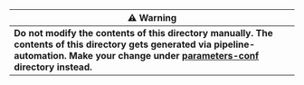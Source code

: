 | ⚠️ Warning                               | 
|------------------------------------------|
| **Do not modify the contents of this directory manually. The contents of this directory gets generated via pipeline-automation. Make your change under [parameters-conf](../parameters-conf/README.md) directory instead.**     |